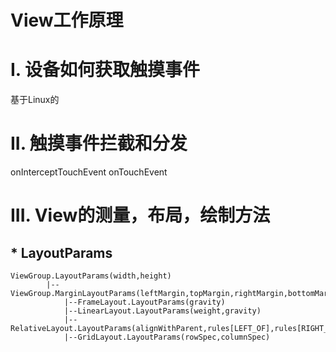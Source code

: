 View工作原理
=
# I. 设备如何获取触摸事件
基于Linux的
# II. 触摸事件拦截和分发
onInterceptTouchEvent
onTouchEvent

# III. View的测量，布局，绘制方法
## * LayoutParams

```
ViewGroup.LayoutParams(width,height)
		|--ViewGroup.MarginLayoutParams(leftMargin,topMargin,rightMargin,bottomMargin)
			|--FrameLayout.LayoutParams(gravity)
			|--LinearLayout.LayoutParams(weight,gravity)
			|--RelativeLayout.LayoutParams(alignWithParent,rules[LEFT_OF],rules[RIGHT_OF],rules[ABOVE],rules[BELOW],rules[ALIGN_BASELINE],rules[ALIGN_LEFT],rules[ALIGN_TOP],rules[ALIGN_RIGHT],rules[ALIGN_BOTTOM],rules[ALIGN_PARENT_LEFT],rules[ALIGN_PARENT_TOP],rules[ALIGN_PARENT_RIGHT],rules[ALIGN_PARENT_BOTTO],rules[CENTER_IN_PARENT],rules[CENTER_HORIZONTAL],rules[CENTER_VERTICAL],rules[START_OF],rules[END_OF],rules[ALIGN_START],rules[ALIGN_END],rules[ALIGN_PARENT_START],rules[ALIGN_PARENT_END])
			|--GridLayout.LayoutParams(rowSpec,columnSpec)
			
```